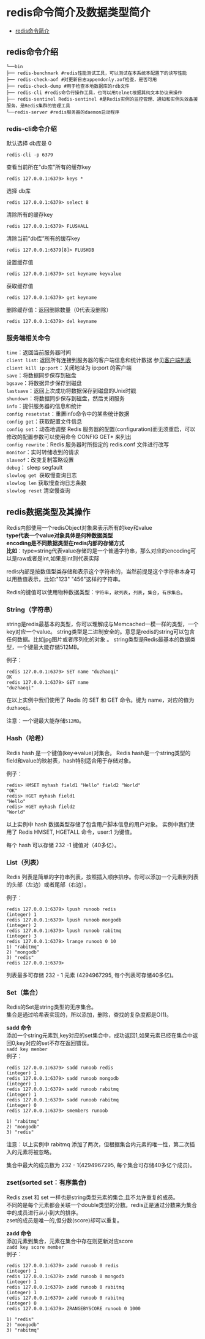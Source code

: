 # redis命令简介及数据类型简介

- [redis命令简介](##-redis命令简介)

## redis命令介绍

```
└──bin
├── redis-benchmark #redis性能测试工具，可以测试在本系统本配置下的读写性能
├── redis-check-aof #对更新日志appendonly.aof检查，是否可用
├── redis-check-dump #用于检查本地数据库的rdb文件
├── redis-cli #redis命令行操作工具，也可以用telnet根据其纯文本协议来操作
├── redis-sentinel Redis-sentinel #是Redis实例的监控管理、通知和实例失效备援服务，是Redis集群的管理工具
└──redis-server #redis服务器的daemon启动程序
```


### redis-cli命令介绍

默认选择 db库是 0
```
redis-cli -p 6379
```
查看当前所在“db库”所有的缓存key
```
redis 127.0.0.1:6379> keys *
```
选择 db库
```
redis 127.0.0.1:6379> select 8
```
清除所有的缓存key
```
redis 127.0.0.1:6379> FLUSHALL
```
清除当前“db库”所有的缓存key
```
redis 127.0.0.1:6379[8]> FLUSHDB
```
设置缓存值
```
redis 127.0.0.1:6379> set keyname keyvalue
```
获取缓存值
```
redis 127.0.0.1:6379> get keyname
```
删除缓存值：返回删除数量（0代表没删除）
```
redis 127.0.0.1:6379> del keyname
```

### 服务端相关命令
`time`：返回当前服务器时间  
`client list`: 返回所有连接到服务器的客户端信息和统计数据 参见[客户端列表](http://redisdoc.com/server/client_list.html )   
`client kill ip:port`：关闭地址为 ip:port 的客户端  
`save`：将数据同步保存到磁盘  
`bgsave`：将数据异步保存到磁盘  
`lastsave`：返回上次成功将数据保存到磁盘的Unix时戳  
`shundown`：将数据同步保存到磁盘，然后关闭服务  
`info`：提供服务器的信息和统计  
`config resetstat`：重置info命令中的某些统计数据  
`config get`：获取配置文件信息  
`config set`：动态地调整 Redis 服务器的配置(configuration)而无须重启，可以修改的配置参数可以使用命令 CONFIG GET* 来列出  
`config rewrite`：Redis 服务器时所指定的 redis.conf 文件进行改写  
`monitor`：实时转储收到的请求  
`slaveof`：改变复制策略设置  
`debug`： sleep segfault  
`slowlog get `获取慢查询日志  
`slowlog len` 获取慢查询日志条数  
`slowlog reset` 清空慢查询  

## redis数据类型及其操作


Redis内部使用一个redisObject对象来表示所有的key和value  
**type代表一个value对象具体是何种数据类型**  
**encoding是不同数据类型在redis内部的存储方式**  
**比如**：type=string代表value存储的是一个普通字符串，那么对应的encoding可以是raw或者是int,如果是int则代表实际

redis内部是按数值型类存储和表示这个字符串的，当然前提是这个字符串本身可以用数值表示，比如:"123" "456"这样的字符串。

Redis的键值可以使用物种数据类型：`字符串`，`散列表`，`列表`，`集合`，`有序集合`。

### String（字符串）　　　　　

string是redis最基本的类型，你可以理解成与Memcached一模一样的类型，一个key对应一个value。
string类型是二进制安全的。意思是redis的string可以包含任何数据。比如jpg图片或者序列化的对象 。
string类型是Redis最基本的数据类型，一个键最大能存储512MB。

例子：
```
redis 127.0.0.1:6379> SET name "duzhaoqi"
OK
redis 127.0.0.1:6379> GET name
"duzhaoqi"
```
在以上实例中我们使用了 Redis 的 SET 和 GET 命令。键为 name，对应的值为 `duzhaoqi`。

注意：一个键最大能存储`512MB`。

### Hash（哈希）
Redis hash 是一个键值(key=>value)对集合。
Redis hash是一个string类型的field和value的映射表，hash特别适合用于存储对象。

例子：
```
redis> HMSET myhash field1 "Hello" field2 "World"
"OK"
redis> HGET myhash field1
"Hello"
redis> HGET myhash field2
"World"
```
以上实例中 hash 数据类型存储了包含用户脚本信息的用户对象。 实例中我们使用了 Redis HMSET, HGETALL 命令，user:1 为键值。

每个 hash 可以存储 232 -1 键值对（40多亿）。

### List（列表）
Redis 列表是简单的字符串列表，按照插入顺序排序。你可以添加一个元素到列表的头部（左边）或者尾部（右边）。

例子：
```
redis 127.0.0.1:6379> lpush runoob redis
(integer) 1
redis 127.0.0.1:6379> lpush runoob mongodb
(integer) 2
redis 127.0.0.1:6379> lpush runoob rabitmq
(integer) 3
redis 127.0.0.1:6379> lrange runoob 0 10
1) "rabitmq"
2) "mongodb"
3) "redis"
redis 127.0.0.1:6379>
```
列表最多可存储 232 - 1 元素 (4294967295, 每个列表可存储40多亿)。

### Set（集合）
Redis的Set是string类型的无序集合。  
集合是通过哈希表实现的，所以添加，删除，查找的复杂度都是O(1)。

**sadd 命令**  
添加一个string元素到,key对应的set集合中，成功返回1,如果元素已经在集合中返回0,key对应的set不存在返回错误。  
`sadd key member`  
例子：
```
redis 127.0.0.1:6379> sadd runoob redis
(integer) 1
redis 127.0.0.1:6379> sadd runoob mongodb
(integer) 1
redis 127.0.0.1:6379> sadd runoob rabitmq
(integer) 1
redis 127.0.0.1:6379> sadd runoob rabitmq
(integer) 0
redis 127.0.0.1:6379> smembers runoob

1) "rabitmq"
2) "mongodb"
3) "redis"
```
注意：以上实例中 rabitmq 添加了两次，但根据集合内元素的唯一性，第二次插入的元素将被忽略。

集合中最大的成员数为 232 - 1(4294967295, 每个集合可存储40多亿个成员)。

### zset(sorted set：有序集合)
Redis zset 和 set 一样也是string类型元素的集合,且不允许重复的成员。  
不同的是每个元素都会关联一个double类型的分数。redis正是通过分数来为集合中的成员进行从小到大的排序。  
zset的成员是唯一的,但分数(score)却可以重复。

**zadd 命令**  
添加元素到集合，元素在集合中存在则更新对应score  
`zadd key score member `  
例子：
```
redis 127.0.0.1:6379> zadd runoob 0 redis
(integer) 1
redis 127.0.0.1:6379> zadd runoob 0 mongodb
(integer) 1
redis 127.0.0.1:6379> zadd runoob 0 rabitmq
(integer) 1
redis 127.0.0.1:6379> zadd runoob 0 rabitmq
(integer) 0
redis 127.0.0.1:6379> ZRANGEBYSCORE runoob 0 1000

1) "redis"
2) "mongodb"
3) "rabitmq"
```